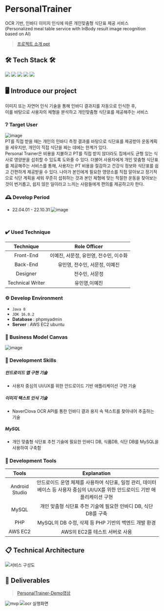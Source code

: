 # PersonalTrainer
OCR 기반, 인바디 이미지 인식에 따른 개인맞춤형 식단표 제공 서비스<br>
(Personalized meal table service with InBody result image recognition based on AI)

>[프로젝트 소개 ppt](https://docs.google.com/presentation/d/1-GnFoM7eYvnUloaMjpYrnfx5up-jsp-T-9BWabT4Ygs/edit?usp=sharing)

## 🛠 Tech Stack 🛠
<img src="https://img.shields.io/badge/Java-007396?style=flat&logo=Java&logoColor=white"/></a>
<img src="https://img.shields.io/badge/PHP-777BB4?style=flat&logo=PHP&logoColor=white"/></a>
<a href="https://www.mysql.com/" target="_blank"><img src="https://img.shields.io/badge/MySQL-4479A1?style=flat&logo=MySQL&logoColor=white"/></a>
<a href="https://aws.amazon.com/ko/" target="_blank"><img src="https://img.shields.io/badge/Amazon AWS-232F3E?style=flat&logo=AmazonAWS&logoColor=white"/></a>
<img src="https://img.shields.io/badge/github-181717?style=flat&logo=github&logoColor=white"></a>

## 🖥️ Introduce our project
이미지 또는 자연어 인식 기술을 통해 인바디 결과지를 자동으로 인식한 후, <br>
이를 바탕으로 사용자의 체형을 분석하고 개인맞춤형 식단표를 제공해주는 서비스
<br>

### ❔ Target User
![image](https://user-images.githubusercontent.com/89902489/199339555-de108da1-0c73-46f8-8faf-12e851323b08.png)
<br>
PT를 직접 받을 때는 개인의 인바디 측정 결과를 바탕으로 식단표를 제공받아 운동계획을 세우지만, 개인이 직접 식단을 짜는 데에는 한계가 있다. <br>
Personal Trainer은 비용을 지불하고 PT를 직접 받지 않더라도 집에서도 균형 있는 식사로 영양분을 섭취할 수 있도록 도와줄 수 있다. 더불어 사용자에게 개인 맞춤형 식단표를 제공해주는 서비스를 통해, 사용자는 PT 비용을 절감하고 건강식 정보와 식단표를 쉽고 간편하게 제공받을 수 있다. 나아가 본인에게 필요한 영양소를 직접 알아보고 정기적으로 식단 계획을 세워 꾸준히 섭취하는 것과 본인 체형에 맞는 적절한 운동을 찾아보는 것이 번거롭고, 쉽지 않은 일이라고 느끼는 사람들에게 편의를 제공하고자 한다.


### 🕰️ Develop Period
* 22.04.01 - 22.10.31
![image](https://user-images.githubusercontent.com/89902489/199335382-db12c2e4-9574-4911-9d25-3966071f1c84.png)
<br>


### ✔️ Used Technique
| Technique | Role Officer |
| :--------------------------: |  :------------------------------: |
| <center> Front-End </center> |  <center> 이예진, 서문정, 유민영, 전수민, 이수화 </center> |
| <center>  Back-End </center> |  <center> 유민영, 전수민, 서문정, 이예진 </center> |
| <center>  Designer </center> |  <center> 전수민, 서문정 </center> |
| <center>  Technical Writer </center>  | <center> 유민영,이예진 </center> |

### ⚙️ Develop Environment
- `Java 8`
- `JDK 16.0.2`
- **Database** : phpmyadmin
- **Server** : AWS EC2 ubuntu

### 📌 Business Model Canvas
![image](https://user-images.githubusercontent.com/92795889/211075472-13e4c464-26f6-4da7-bf98-d7b97a9e3e89.png)
<br>

### 📌 Development Skills
##### 안드로이드 앱 구현 기술
- 사용자 중심의 UI/UX를 위한 안드로이드 기반 애플리케이션 구현 기술
##### 이미지 텍스트 인식 기술
- NaverClova OCR API를 통한 인바디 결과 용지 속 텍스트를 찾아내어 추출하는 기술
##### MySQL
- 개인 맞춤형 식단표 추천 기술에 필요한 인바디 DB, 식품DB, 식단 DB를 MySQL을 사용하여 구축함

### 📌 Development Tools
|           Tools           |       Explanation       |
| :----------------------: | :-------------------------: |
| <center> Android Studio </center> | <center>  안드로이드 운영 체제를 사용하여 식단표, 일정 관리, 데이터베이스 등 사용자 중심의 UI/UX를 위한 안드로이드 기반 애플리케이션 구현 </center> |
| <center> MySQL </center> | <center> 개인 맞춤형 식단표 추천 기술에 필요한 인바디 DB, 식단 DB를 구축 </center> |
| <center> PHP </center> | <center>  MySQL의 DB 수정, 삭제 등 PHP 기반의 백엔드 개발 환경  </center> |
| <center> AWS EC2 </center> | <center>  AWS의 EC2를 테스트 서버로 사용 </center> |

## 📋 Technical Architecture
![서비스 구성도](https://user-images.githubusercontent.com/113801496/199249384-258ee377-3db1-4757-9351-5aaaf24f9236.PNG)

## 📎 Deliverables
> [PersonalTrainer-Demo영상](https://www.youtube.com/watch?v=d4qIbZsKLPs)

![mvp](https://user-images.githubusercontent.com/113801496/199274798-91a9d083-9eea-4bd0-bf24-6ea7011ce9f8.PNG)
![ocr 실행화면](https://user-images.githubusercontent.com/113801496/199274851-cc2a6b11-5ad9-41bc-849c-b80d8087c482.PNG)

